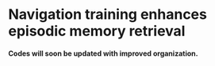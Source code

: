 # Navigation training enhances episodic memory retrieval

#### Codes will soon be updated with improved organization.
